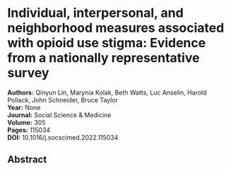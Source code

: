 # Individual, interpersonal, and neighborhood measures associated with opioid use stigma: Evidence from a nationally representative survey

**Authors:** Qinyun Lin, Marynia Kolak, Beth Watts, Luc Anselin, Harold Pollack, John Schneider, Bruce Taylor  
**Year:** None  
**Journal:** Social Science & Medicine  
**Volume:** 305  
**Pages:** 115034  
**DOI:** 10.1016/j.socscimed.2022.115034  

## Abstract


